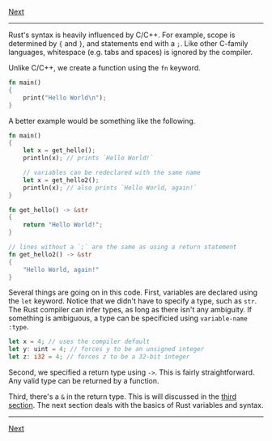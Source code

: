 [Next](02.md)
* * *
Rust's syntax is heavily influenced by C/C++. For example, scope is determined 
by `{` and `}`, and statements end with a `;`. Like other C-family languages, 
whitespace (e.g. tabs and spaces) is ignored by the compiler. 

Unlike C/C++, we create a function using the `fn` keyword.

```rust
fn main()
{
	print("Hello World\n");
}
```

A better example would be something like the following.

```rust
fn main()
{
	let x = get_hello();
	println(x); // prints `Hello World!`

	// variables can be redeclared with the same name
	let x = get_hello2();
	println(x); // also prints `Hello World, again!`
}

fn get_hello() -> &str
{
	return "Hello World!";
}

// lines without a `;` are the same as using a return statement
fn get_hello2() -> &str
{
	"Hello World, again!"
}
```

Several things are going on in this code. First, variables are declared using 
the `let` keyword. Notice that we didn't have to specify a type, such as `str`.
The Rust compiler can infer types, as long as there isn't any ambiguity. If 
something is ambiguous, a type can be specificied using `variable-name :type`.

```rust
let x = 4; // uses the compiler default
let y: uint = 4; // forces y to be an unsigned integer
let z: i32 = 4; // forces z to be a 32-bit integer
```

Second, we specified a return type using `->`. This is fairly straightforward. 
Any valid type can be returned by a function.

Third, there's a `&` in the return type. This is will discussed in the [third 
section](03.md). The next section deals with the basics of Rust variables and 
syntax.

* * *
[Next](02.md)